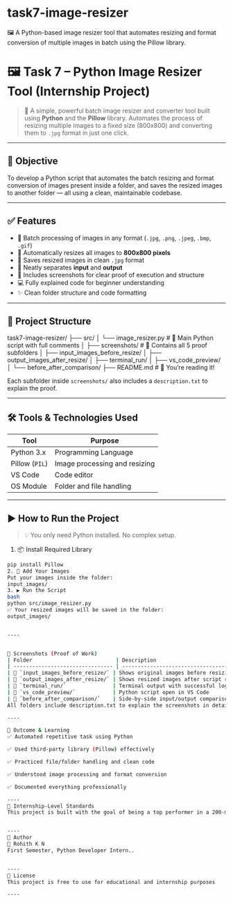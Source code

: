 # task7-image-resizer
🖼️ A Python-based image resizer tool that automates resizing and format conversion of multiple images in batch using the Pillow library.

# 🖼️ Task 7 – Python Image Resizer Tool (Internship Project)

> 🔧 A simple, powerful batch image resizer and converter tool built using **Python** and the **Pillow** library. Automates the process of resizing multiple images to a fixed size (800x800) and converting them to `.jpg` format in just one click.

---

## 🚀 Objective

To develop a Python script that automates the batch resizing and format conversion of images present inside a folder, and saves the resized images to another folder — all using a clean, maintainable codebase.

---

## ✅ Features

- 🔁 Batch processing of images in any format (`.jpg`, `.png`, `.jpeg`, `.bmp`, `.gif`)
- 📐 Automatically resizes all images to **800x800 pixels**
- 💾 Saves resized images in clean `.jpg` format
- 📂 Neatly separates **input** and **output**
- 📸 Includes screenshots for clear proof of execution and structure
- 💻 Fully explained code for beginner understanding
- ✨ Clean folder structure and code formatting

---


## 📂 Project Structure

task7-image-resizer/
├── src/
│ └── image_resizer.py # 🔹 Main Python script with full comments
│
├── screenshots/ # 🔹 Contains all 5 proof subfolders
│ ├── input_images_before_resize/
│ ├── output_images_after_resize/
│ ├── terminal_run/
│ ├── vs_code_preview/
│ └── before_after_comparison/
├── README.md # 📘 You’re reading it!

Each subfolder inside `screenshots/` also includes a `description.txt` to explain the proof.

---

## 🛠️ Tools & Technologies Used

| Tool          | Purpose                        |
|---------------|--------------------------------|
| Python 3.x     | Programming Language           |
| Pillow (`PIL`) | Image processing and resizing  |
| VS Code        | Code editor                    |
| OS Module      | Folder and file handling       |

---

## ▶️ How to Run the Project

> 💡 You only need Python installed. No complex setup.
1. 📦 Install Required Library
```bash
pip install Pillow
2. 📂 Add Your Images
Put your images inside the folder:
input_images/
3. ▶️ Run the Script
bash
python src/image_resizer.py
✅ Your resized images will be saved in the folder:
output_images/


----


📸 Screenshots (Proof of Work)
| Folder                           | Description                            |
| -------------------------------- | -------------------------------------- |
| 📁 `input_images_before_resize/` | Shows original images before resizing  |
| 📁 `output_images_after_resize/` | Shows resized images after script runs |
| 📁 `terminal_run/`               | Terminal output with successful logs   |
| 📁 `vs_code_preview/`            | Python script open in VS Code          |
| 📁 `before_after_comparison/`    | Side-by-side input/output comparison   |
All folders include description.txt to explain the screenshots in detail.

----

🎯 Outcome & Learning
✅ Automated repetitive task using Python

✅ Used third-party library (Pillow) effectively

✅ Practiced file/folder handling and clean code

✅ Understood image processing and format conversion

✅ Documented everything professionally

----
💼 Internship-Level Standards
This project is built with the goal of being a top performer in a 200-member internship. It includes proof, automation, clear code, and structured documentation that meets the expectations of a production-ready mini tool.


----
🙌 Author
👤 Rohith K N
First Semester, Python Developer Intern..


----
📝 License
This project is free to use for educational and internship purposes

----
